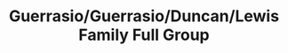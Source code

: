 ---
title: Guerrasio/Guerrasio/Duncan/Lewis Family Full Group
caption: 
fileName: /assets/images/fulls/IMG_2925.jpg
---